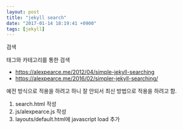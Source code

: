 ```yaml
---
layout: post
title: "jekyll search"
date: "2017-01-14 18:19:41 +0900"
tags: [jekyll]
---
```


검색

태그와 카테고리를 통한 검색

* https://alexpearce.me/2012/04/simple-jekyll-searching
* https://alexpearce.me/2016/02/simpler-jekyll-searching/

예전 방식으로 적용을 하려고 하니 잘 안되서 최신 방법으로 적용을 하려고 함.

1. search.html 작성
2. js/alexpearce.js 작성
3. layouts/default.html에 javascript load 추가
